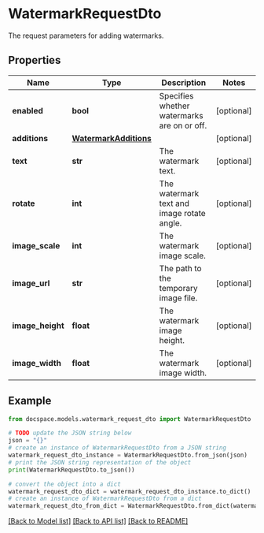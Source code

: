 # WatermarkRequestDto

The request parameters for adding watermarks.

## Properties

Name | Type | Description | Notes
------------ | ------------- | ------------- | -------------
**enabled** | **bool** | Specifies whether watermarks are on or off. | [optional] 
**additions** | [**WatermarkAdditions**](WatermarkAdditions.md) |  | [optional] 
**text** | **str** | The watermark text. | [optional] 
**rotate** | **int** | The watermark text and image rotate angle. | [optional] 
**image_scale** | **int** | The watermark image scale. | [optional] 
**image_url** | **str** | The path to the temporary image file. | [optional] 
**image_height** | **float** | The watermark image height. | [optional] 
**image_width** | **float** | The watermark image width. | [optional] 

## Example

```python
from docspace.models.watermark_request_dto import WatermarkRequestDto

# TODO update the JSON string below
json = "{}"
# create an instance of WatermarkRequestDto from a JSON string
watermark_request_dto_instance = WatermarkRequestDto.from_json(json)
# print the JSON string representation of the object
print(WatermarkRequestDto.to_json())

# convert the object into a dict
watermark_request_dto_dict = watermark_request_dto_instance.to_dict()
# create an instance of WatermarkRequestDto from a dict
watermark_request_dto_from_dict = WatermarkRequestDto.from_dict(watermark_request_dto_dict)
```
[[Back to Model list]](../README.md#documentation-for-models) [[Back to API list]](../README.md#documentation-for-api-endpoints) [[Back to README]](../README.md)



